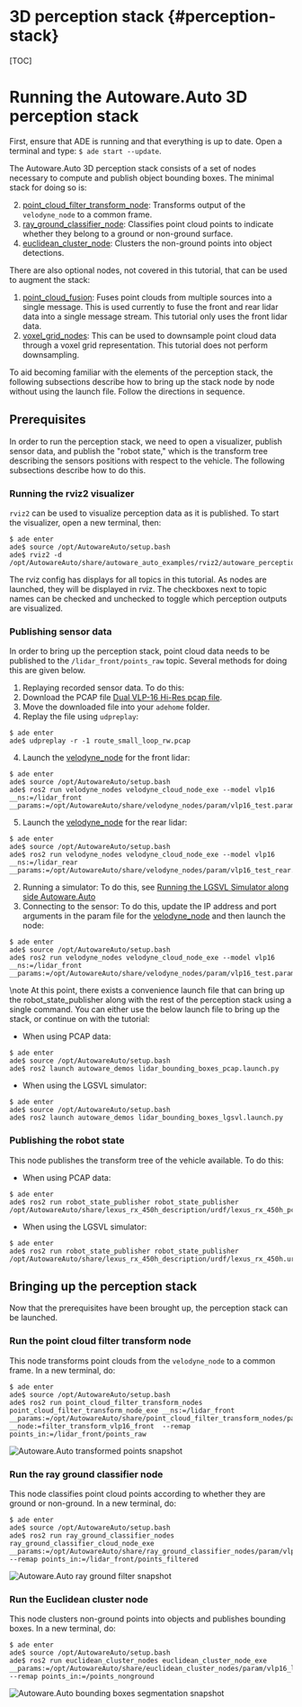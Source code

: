 3D perception stack {#perception-stack}
============

[TOC]

# Running the Autoware.Auto 3D perception stack

First, ensure that ADE is running and that everything is up to date. Open a terminal and type: `$ ade start --update`.

The Autoware.Auto 3D perception stack consists of a set of nodes necessary to compute and publish object bounding boxes. The minimal stack for doing so is:

2. [point_cloud_filter_transform_node](https://gitlab.com/autowarefoundation/autoware.auto/AutowareAuto/-/tree/master/src/perception/filters/point_cloud_filter_transform_nodes): Transforms output of the `velodyne_node` to a common frame.
3. [ray_ground_classifier_node](https://gitlab.com/autowarefoundation/autoware.auto/AutowareAuto/-/tree/master/src/perception/filters/ray_ground_classifier_nodes): Classifies point cloud points to indicate whether they belong to a ground or non-ground surface.
4. [euclidean_cluster_node](https://gitlab.com/autowarefoundation/autoware.auto/AutowareAuto/-/tree/master/src/perception/segmentation/euclidean_cluster_nodes): Clusters the non-ground points into object detections.

There are also optional nodes, not covered in this tutorial, that can be used to augment the stack:

1. [point_cloud_fusion](https://gitlab.com/autowarefoundation/autoware.auto/AutowareAuto/-/tree/master/src/perception/filters/point_cloud_fusion): Fuses point clouds from multiple sources into a single message. This is used currently to fuse the front and rear lidar data into a single message stream. This tutorial only uses the front lidar data.
2. [voxel_grid_nodes](https://gitlab.com/autowarefoundation/autoware.auto/AutowareAuto/-/tree/master/src/perception/filters/voxel_grid_nodes): This can be used to downsample point cloud data through a voxel grid representation. This tutorial does not perform downsampling.

To aid becoming familiar with the elements of the perception stack, the following subsections describe how to bring up the stack node by node without using the launch file. Follow the directions in sequence.

## Prerequisites

In order to run the perception stack, we need to open a visualizer, publish sensor data, and publish the "robot state," which is the transform tree describing the sensors positions with respect to the vehicle. The following subsections describe how to do this.

### Running the rviz2 visualizer

`rviz2` can be used to visualize perception data as it is published. To start the visualizer, open a new terminal, then:

```console
$ ade enter
ade$ source /opt/AutowareAuto/setup.bash
ade$ rviz2 -d /opt/AutowareAuto/share/autoware_auto_examples/rviz2/autoware_perception_stack.rviz
```
The rviz config has displays for all topics in this tutorial. As nodes are launched, they will be displayed in rviz. The checkboxes next to topic names can be checked and unchecked to toggle which perception outputs are visualized.

### Publishing sensor data

In order to bring up the perception stack, point cloud data needs to be published to the `/lidar_front/points_raw` topic. Several methods for doing this are given below.

1. Replaying recorded sensor data. To do this:
  1. Download the PCAP file [Dual VLP-16 Hi-Res pcap file](https://autoware-auto.s3.us-east-2.amazonaws.com/route_small_loop_rw.pcap).
  2. Move the downloaded file into your `adehome` folder.
  3. Replay the file using `udpreplay`:
```console
$ ade enter
ade$ udpreplay -r -1 route_small_loop_rw.pcap
```
  4. Launch the [velodyne_node](https://gitlab.com/autowarefoundation/autoware.auto/AutowareAuto/tree/master/src/drivers/velodyne_nodes) for the front lidar:
```console
$ ade enter
ade$ source /opt/AutowareAuto/setup.bash
ade$ ros2 run velodyne_nodes velodyne_cloud_node_exe --model vlp16 __ns:=/lidar_front __params:=/opt/AutowareAuto/share/velodyne_nodes/param/vlp16_test.param.yaml
```
  5. Launch the [velodyne_node](https://gitlab.com/autowarefoundation/autoware.auto/AutowareAuto/tree/master/src/drivers/velodyne_nodes) for the rear lidar:
```console
$ ade enter
ade$ source /opt/AutowareAuto/setup.bash
ade$ ros2 run velodyne_nodes velodyne_cloud_node_exe --model vlp16 __ns:=/lidar_rear __params:=/opt/AutowareAuto/share/velodyne_nodes/param/vlp16_test_rear.param.yaml
```
2. Running a simulator: To do this, see [Running the LGSVL Simulator along side Autoware.Auto](lgsvl.html)
3. Connecting to the sensor: To do this, update the IP address and port arguments in the param file for the [velodyne_node](https://gitlab.com/autowarefoundation/autoware.auto/AutowareAuto/tree/master/src/drivers/velodyne_nodes) and then launch the node:
```console
$ ade enter
ade$ source /opt/AutowareAuto/setup.bash
ade$ ros2 run velodyne_nodes velodyne_cloud_node_exe --model vlp16 __ns:=/lidar_front __params:=/opt/AutowareAuto/share/velodyne_nodes/param/vlp16_test.param.yaml
```

\note
At this point, there exists a convenience launch file that can bring up the robot_state_publisher along with the rest of the perception stack using a single command.
You can either use the below launch file to bring up the stack, or continue on with the tutorial:

- When using PCAP data:
```console
$ ade enter
ade$ source /opt/AutowareAuto/setup.bash
ade$ ros2 launch autoware_demos lidar_bounding_boxes_pcap.launch.py
```
- When using the LGSVL simulator:
```console
$ ade enter
ade$ source /opt/AutowareAuto/setup.bash
ade$ ros2 launch autoware_demos lidar_bounding_boxes_lgsvl.launch.py
```

### Publishing the robot state

This node publishes the transform tree of the vehicle available. To do this:

- When using PCAP data:
```console
$ ade enter
ade$ ros2 run robot_state_publisher robot_state_publisher /opt/AutowareAuto/share/lexus_rx_450h_description/urdf/lexus_rx_450h_pcap.urdf
```
- When using the LGSVL simulator:
```console
$ ade enter
ade$ ros2 run robot_state_publisher robot_state_publisher /opt/AutowareAuto/share/lexus_rx_450h_description/urdf/lexus_rx_450h.urdf
```

## Bringing up the perception stack

Now that the prerequisites have been brought up, the perception stack can be launched.

### Run the point cloud filter transform node

This node transforms point clouds from the `velodyne_node` to a common frame. In a new terminal, do:

```console
$ ade enter
ade$ source /opt/AutowareAuto/setup.bash
ade$ ros2 run point_cloud_filter_transform_nodes point_cloud_filter_transform_node_exe __ns:=/lidar_front __params:=/opt/AutowareAuto/share/point_cloud_filter_transform_nodes/param/vlp16_sim_lexus_filter_transform.param.yaml __node:=filter_transform_vlp16_front  --remap points_in:=/lidar_front/points_raw
```

![Autoware.Auto transformed points snapshot](autoware-auto-transformed-points.png)

### Run the ray ground classifier node

This node classifies point cloud points according to whether they are ground or non-ground. In a new terminal, do:

```console
$ ade enter
ade$ source /opt/AutowareAuto/setup.bash
ade$ ros2 run ray_ground_classifier_nodes ray_ground_classifier_cloud_node_exe __params:=/opt/AutowareAuto/share/ray_ground_classifier_nodes/param/vlp16_lexus.param.yaml --remap points_in:=/lidar_front/points_filtered
```

![Autoware.Auto ray ground filter snapshot](autoware-auto-ray-ground-filter-smaller.png)

### Run the Euclidean cluster node

This node clusters non-ground points into objects and publishes bounding boxes. In a new terminal, do:

```console
$ ade enter
ade$ source /opt/AutowareAuto/setup.bash
ade$ ros2 run euclidean_cluster_nodes euclidean_cluster_node_exe __params:=/opt/AutowareAuto/share/euclidean_cluster_nodes/param/vlp16_lexus_cluster.param.yaml --remap points_in:=/points_nonground
```

![Autoware.Auto bounding boxes segmentation snapshot](autoware-auto-bounding-boxes-smaller.png)
